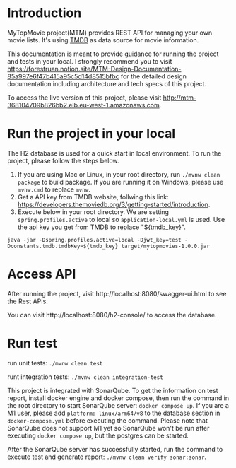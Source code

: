 # Introduction
MyTopMovie project(MTM) provides REST API for managing your own movie lists. It's using [TMDB](https://developers.themoviedb.org/3/getting-started/introduction) as data source for movie information.

This documentation is meant to provide guidance for running the project and tests in your local. I strongly recommend you to visit https://forestruan.notion.site/MTM-Design-Documentation-85a997e6f47b415a95c5d14d8515bfbc for the detailed design documentation including architecture and tech specs of this project.

To access the live version of this project, please visit http://mtm-368104709b826bb2.elb.eu-west-1.amazonaws.com.

# Run the project in your local
The H2 database is used for a quick start in local environment. To run the project, please follow the steps below.

1. If you are using Mac or Linux, in your root directory, run `./mvnw clean package` to build package. If you are running it on Windows, please use `mvnw.cmd` to replace `mvnw`.
2. Get a API key from TMDB website, follwing this link: https://developers.themoviedb.org/3/getting-started/introduction.
3. Execute below in your root directory. We are setting `spring.profiles.active` to local so `application-local.yml` is used. Use the api key you get from TMDB to replace "${tmdb_key}".

```
java -jar -Dspring.profiles.active=local -Djwt_key=test -Dconstants.tmdb.tmdbKey=${tmdb_key} target/mytopmovies-1.0.0.jar
```

# Access API

After running the project, visit http://localhost:8080/swagger-ui.html to see the Rest APIs.

You can visit http://localhost:8080/h2-console/ to access the database.

# Run test
run unit tests: `./mvnw clean test`

runt integration tests: `./mvnw clean integration-test`

This project is integrated with SonarQube. To get the information on test report, install docker engine and docker compose, then run the command in the root directory to start SonarQube server:
`docker compose up`. If you are a M1 user, please add `platform: linux/arm64/v8` to the database section in `docker-compose.yml` before executing the command. 
Please note that SonarQube does not support M1 yet so SonarQube won't be run after executing `docker compose up`, but the postgres can be started.

After the SonarQube server has successfully started, run the command to execute test and generate report: `./mvnw clean verify sonar:sonar`.